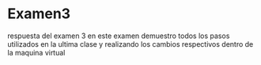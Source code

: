 # Examen3
respuesta del examen 3
en este examen demuestro todos los pasos utilizados en la ultima clase y realizando los cambios respectivos dentro de la maquina virtual
